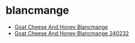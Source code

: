 # blancmange

 * [Goat Cheese And Honey Blancmange](../../index/g/goat-cheese-and-honey-blancmange-240232.json)
 * [Goat Cheese And Honey Blancmange 240232](../../index/g/goat-cheese-and-honey-blancmange-240232.json)

